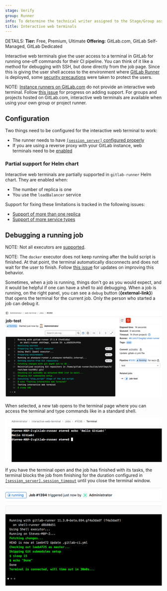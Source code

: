 ```yaml
---
stage: Verify
group: Runner
info: To determine the technical writer assigned to the Stage/Group associated with this page, see https://handbook.gitlab.com/handbook/product/ux/technical-writing/#assignments
title: Interactive web terminals
---
```


DETAILS:
**Tier:** Free, Premium, Ultimate
**Offering:** GitLab.com, GitLab Self-Managed, GitLab Dedicated

Interactive web terminals give the user access to a terminal in GitLab for
running one-off commands for their CI pipeline. You can think of it like a method for
debugging with SSH, but done directly from the job page. Since this is giving the user
shell access to the environment where [GitLab Runner](https://docs.gitlab.com/runner/)
is deployed, some [security precautions](../../administration/integration/terminal.md#security) were
taken to protect the users.

NOTE:
[Instance runners on GitLab.com](../runners/_index.md) do not
provide an interactive web terminal. Follow
[this issue](https://gitlab.com/gitlab-org/gitlab/-/issues/24674) for progress on
adding support. For groups and projects hosted on GitLab.com, interactive web
terminals are available when using your own group or project runner.

## Configuration

Two things need to be configured for the interactive web terminal to work:

- The runner needs to have
  [`[session_server]` configured properly](https://docs.gitlab.com/runner/configuration/advanced-configuration.html#the-session_server-section)
- If you are using a reverse proxy with your GitLab instance, web terminals need to be
  [enabled](../../administration/integration/terminal.md#enabling-and-disabling-terminal-support)

### Partial support for Helm chart

Interactive web terminals are partially supported in `gitlab-runner` Helm chart.
They are enabled when:

- The number of replica is one
- You use the `loadBalancer` service

Support for fixing these limitations is tracked in the following issues:

- [Support of more than one replica](https://gitlab.com/gitlab-org/charts/gitlab-runner/-/issues/323)
- [Support of more service types](https://gitlab.com/gitlab-org/charts/gitlab-runner/-/issues/324)

## Debugging a running job

NOTE:
Not all executors are
[supported](https://docs.gitlab.com/runner/executors/#compatibility-chart).

NOTE:
The `docker` executor does not keep running
after the build script is finished. At that point, the terminal automatically
disconnects and does not wait for the user to finish. Follow
[this issue](https://gitlab.com/gitlab-org/gitlab-runner/-/issues/3605) for updates on
improving this behavior.

Sometimes, when a job is running, things don't go as you would expect, and it
would be helpful if one can have a shell to aid debugging. When a job is
running, on the right panel, you can see a `debug` button (**{external-link}**) that opens the terminal
for the current job. Only the person who started a job can debug it.

![Example of job running with terminal available](img/interactive_web_terminal_running_job_v17_3.png)

When selected, a new tab opens to the terminal page where you can access
the terminal and type commands like in a standard shell.

![terminal of the job](img/interactive_web_terminal_page_v11_1.png)

If you have the terminal open and the job has finished with its tasks, the
terminal blocks the job from finishing for the duration configured in
[`[session_server].session_timeout`](https://docs.gitlab.com/runner/configuration/advanced-configuration.html#the-session_server-section) until you
close the terminal window.

![finished job with terminal open](img/finished_job_with_terminal_open_v11_2.png)
